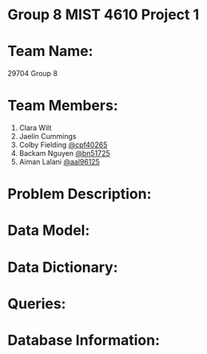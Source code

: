 # Group 8 MIST 4610 Project 1

# Team Name:
29704 Group 8

# Team Members:
1. Clara Wilt
2. Jaelin Cummings
3. Colby Fielding [@cpf40265](https://github.com/cpf40265)
4. Backam Nguyen [@bn51725](https://github.com/bn51725)
5. Aiman Lalani [@aal96125](https://github.com/aal96125)

# Problem Description:

# Data Model:

# Data Dictionary: 

# Queries: 

# Database Information:
